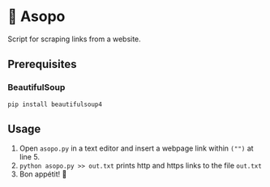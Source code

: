 # 🍜 Asopo

Script for scraping links from a website.

## Prerequisites

### BeautifulSoup

`pip install beautifulsoup4`

## Usage

1. Open `asopo.py` in a text editor and insert a webpage link within `("")` at line 5.
2. `python asopo.py >> out.txt` prints http and https links to the file `out.txt`
3. Bon appétit! 🍜
